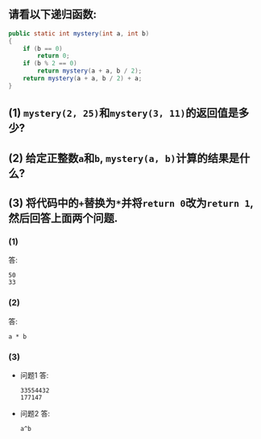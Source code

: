 ## 请看以下递归函数:
```java
public static int mystery(int a, int b)
{
    if (b == 0)
        return 0;
    if (b % 2 == 0)
        return mystery(a + a, b / 2);
    return mystery(a + a, b / 2) + a;
}
```
## (1) `mystery(2, 25)`和`mystery(3, 11)`的返回值是多少?
## (2) 给定正整数`a`和`b`, `mystery(a, b)`计算的结果是什么?
## (3) 将代码中的`+`替换为`*`并将`return 0`改为`return 1`, 然后回答上面两个问题.

### (1)
答:
```
50
33
```

### (2)
答:
```
a * b
```

### (3)
- 问题1
答:
    ```
    33554432
    177147
    ```

- 问题2
答:
    ```
    a^b
    ```